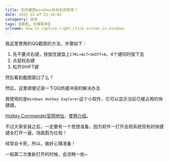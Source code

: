 ```yaml
---
title: 如何截图windows系统右侧菜单？
date: 2015-12-07 23:34:02
categeory: 效率
tags: [截图, 右键菜单]
urlname: how_to_capture_right_click_screen_in_windows
---
```


我这里使用的QQ截图的方法，步骤如下：

1. 先不要点右键，按按住键盘上`CTRL+ALT+SHIFT+A`，4个键同时按下去
2. 点鼠标右键
3. 松开SHIFT键

然后看到截图窗口了么？

然后，这里顺便记录一下QQ热键冲突的解决办法

我使用的是`Windows Hotkey Explorer`这个小软件，它可以显示当前已被占用的快捷键。

[Hotkey Commander官网地址](http://hkcmdr.anymania.com/)，[使用介绍](http://www.appinn.com/windows-hotkey-explorer/)。

不过大家安装之后，一定要有一个思想准备，因为软件一打开会把系统现有的快捷键全打开一遍，场面蔚为壮观！

经常会卡死，所以，做好心理准备！

一般第二次重新打开的时候，会流畅一些~
